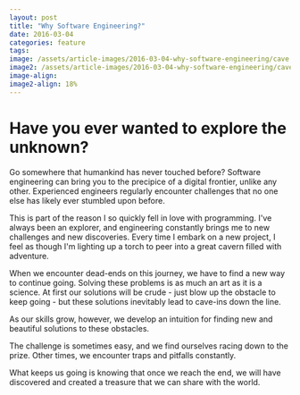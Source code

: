 ```yaml
---
layout: post
title: "Why Software Engineering?"
date: 2016-03-04
categories: feature
tags: 
image: /assets/article-images/2016-03-04-why-software-engineering/cave.jpg
image2: /assets/article-images/2016-03-04-why-software-engineering/cave-mobile.jpg
image-align: 
image2-align: 18%
---
```


# Have you ever wanted to explore the unknown?
Go somewhere that humankind has never touched before? Software engineering can bring you to the precipice of a digital frontier, unlike any other. Experienced engineers regularly encounter challenges that no one else has likely ever stumbled upon before.

This is part of the reason I so quickly fell in love with programming. I've always been an explorer, and engineering constantly brings me to new challenges and new discoveries. Every time I embark on a new project, I feel as though I'm lighting up a torch to peer into a great cavern filled with adventure.

When we encounter dead-ends on this journey, we have to find a new way to continue going. Solving these problems is as much an art as it is a science. At first our solutions will be crude - just blow up the obstacle to keep going - but these solutions inevitably lead to cave-ins down the line.

As our skills grow, however, we develop an intuition for finding new and beautiful solutions to these obstacles.

The challenge is sometimes easy, and we find ourselves racing down to the prize. Other times, we encounter traps and pitfalls constantly. 

What keeps us going is knowing that once we reach the end, we will have discovered and created a treasure that we can share with the world.